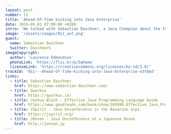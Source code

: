 ```yaml
---
layout: post
number: 11
title: 'Ahead-Of-Time kicking into Java Enterprise'
date: 2019-05-01 07:00:00 +0200
intro: 'We talked with Sebastian Daschner, a Java Champion about the future of Java Enterprise, the new Eclipse Microprofile and what's behind Quarkus. As not of all us are Java-Heads this episodes also contains a few “Explain it to me like I’m 6” segments which bring light into a few core concepts of the Java ecosystem and its history. Last but not least, why is there no Java Conference in Vienna?'
image: '/assets/images/011_aot.png'
guest:
  name: Sebastian Daschner
  twitter: DaschnerS
imageCopyright:
  author: 'Laurence Edmondson'
  photoLink: 'https://flic.kr/p/5qhemo'
  licenseLink: 'https://creativecommons.org/licenses/by-nd/2.0/'
trackId: '011---Ahead-Of-Time-kicking-into-Java-Enterprise-e3t6bd'
links:
  - title: Sebastian Daschner
    href: https://www.sebastian-daschner.com/
  - title: Quarkus
    href: https://quarkus.io/
  - title: Joshua Bloch - Effective Java Programming Language Guide
    href: https://www.goodreads.com/book/show/105099.Effective_Java_Programming_Language_Guide
  - title: JSpirit - Java Unconference in the Bavarian alps
    href: https://jspirit.org/
  - title: JOnsen - Java Unconference at a Japanese Onsen
    href: http://jonsen.jp
---
```

